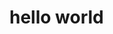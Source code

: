 <!DOCTYPE html>
<html lang="ko">
<head>
    <meta charset="UTF-8">
    <meta http-equiv="X-UA-Compatible" content="IE=edge">
    <meta name="viewport" content="width=device-width, initial-scale=1.0">
    <title> Hello world </title>
</head>
<body>
    <h1>hello world</h1>
</body>
</html>
